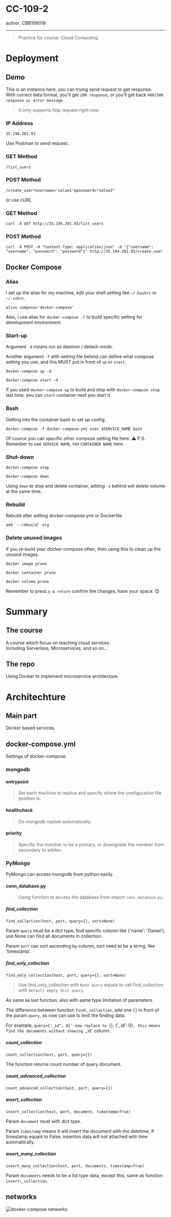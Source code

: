 # CC-109-2

author: CBB106018

---

> Practice for course: Cloud Computing.

# Deployment

## Demo
This is an instance here, you can trying send request to get response.<br>
With correct data format, you'll get `200 response`; or you'll get back `400/500 response w/ error message`.

> It only supports http request right now.

### IP Address

	35.194.201.93

Use Postman to send request.

### GET Method

	/list_users

### POST Method

	/create_user?username='value1'&password="value2"

or use cURL

### GET Method

	curl -X GET http://35.194.201.93/list_users

### POST Method

	curl -X POST -H "Content-Type: application/json" -d '{"username": "username", "password": "password"}' http://35.194.201.93/create_user

## Docker Compose

### Alias
I set up the alias for my machine, edit your shell setting like `~/.bashrc` or `~/.zshrc`.

	alias compose='docker-compose'

Also, I use alias for `docker-compose -f` to build specific setting for development environment.

### Start-up
Argument `-d` means run as daemon / detach mode.

Another argument `-f` with setting file behind can define what compose setting you use, and this MUST put in front of `up` or `start`.

	docker-compose up -d 

	docker-compose start -d

If you used `docker-compose up` to build and stop with `docker-compose stop` last time, you can `start` container next you start it.

### Bash
Getting into the container bash to set up config.

	docker-compose -f docker-compose.yml exec $SERVICE_NAME bash

Of cource you can specific other compose setting file here.
:warning: P.S. Remenber to use `SERVICE NAME`, not `CONTAINER NAME` here.

### Shut-down

	docker-compose stop

	docker-compose down

Using `down` to stop and delete container, adding `-v` behind will delete volume at the same time.

### Rebuild
Rebuild after editing docker-compose.yml or Dockerfile.

	add `--rebuild` arg

### Delete unused images
If you re-build your docker-compose often, then using this to clean up the unused images.

	docker image prune

	docker container prune

	docker volume prune

Remember to press `y & return` confirm the changes, have your space. :blush:

# Summary

## The course
A course which focus on teaching cloud services.<br>
Including Serverless, Microservices, and so on...

## The repo
Using Docker to implement microservice architecture.

# Architechture

## Main part
Docker based services.

## docker-compose.yml
Settings of docker-compose.

### mongodb

#### entrypoint

> Set each machine to replica and specify where the configuration file position is.

#### healthcheck

> Do mongodb replset automatically.

#### priority

> Specific the member to be a primary, or downgrade the member from secondary to arbiter.

### PyMongo
PyMongo can access mongodb from python easily.

#### conn\_database.py
> Using function to access the database from import `conn_database.py`.

##### find\_collection

	find_collection(host, port, query={}, sort=None)

Param `query` must be a dict type, find specific column like {'name': 'Daniel'}, use None can find all documents in collection.

Param `sort` can sort ascending by column, sort need to be a string, like 'timestamp'.

##### find\_only\_collection

	find_only_collection(host, port, query={}, sort=None)

> Use find\_only\_collection with `None query` equals to call find\_collection with `default empty dict query`.

As same as last function, also with same type limitation of parameters.

The difference between function `find\_collection`, add one `{}` in front of the param `query`, so now can use to limit the finding data.

For example, `query={'_id", 0}' now replace to `{}, {'_id': 0}`, this means find the documents without showing `_id` column.

##### count\_collection

	count_collection(host, port, query={})

The function returns count number of query document.

##### count\_advanced\_collection

	count_advanced_collection(host, port, query={})

##### insert\_collection

	insert_collection(host, port, document, timestamp=True)

Param `document` must with dict type.

Param `timestamp` means it will insert the document with the datetime, if timestamp equals to False, insertion data will not attached with time automatically.

##### insert\_many\_collection

	insert_many_collection(host, port, documents, timestamp=True)

Param `documents` needs to be a list type data, except this, same as function `insert\_collection`.

## networks

![docker-compose networks](https://i.imgur.com/PZ1eZ0M.png)

